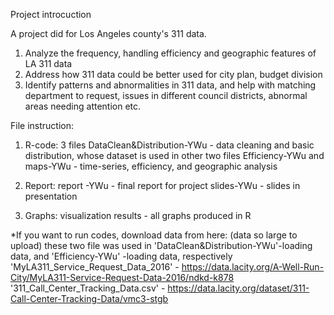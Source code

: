 Project introcuction

A project did for Los Angeles county's 311 data. 
1. Analyze the frequency, handling efficiency and geographic features of LA 311 data 
2. Address how 311 data could be better used for city plan, budget division 
3. Identify patterns and abnormalities in 311 data, and help with matching department to request, issues in different council districts, abnormal areas needing attention etc.

File instruction: 
1. R-code: 3 files
DataClean&Distribution-YWu - data cleaning and basic distribution, whose dataset is used in other two files
Efficiency-YWu and maps-YWu - time-series, efficiency, and geographic analysis

2. Report: 
report -YWu - final report for project
slides-YWu - slides in presentation

3. Graphs: 
visualization results - all graphs produced in R

*If you want to run codes, download data from here: (data so large to upload)
these two file was used in 'DataClean&Distribution-YWu'-loading data, and 'Efficiency-YWu' -loading data, respectively
'MyLA311_Service_Request_Data_2016' - https://data.lacity.org/A-Well-Run-City/MyLA311-Service-Request-Data-2016/ndkd-k878
'311_Call_Center_Tracking_Data.csv' - https://data.lacity.org/dataset/311-Call-Center-Tracking-Data/vmc3-stgb

